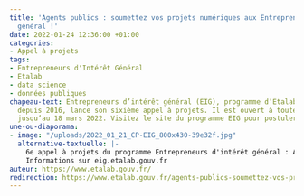 ```yaml
---
title: 'Agents publics : soumettez vos projets numériques aux Entrepreneurs d’intérêt
  général !'
date: 2022-01-24 12:36:00 +01:00
categories:
- Appel à projets
tags:
- Entrepreneurs d'Intérêt Général
- Etalab
- data science
- données publiques
chapeau-text: Entrepreneurs d’intérêt général (EIG), programme d’Etalab à la DINUM
  depuis 2016, lance son sixième appel à projets. Il est ouvert à toutes les administrations
  jusqu’au 18 mars 2022. Visitez le site du programme EIG pour postuler.
une-ou-diaporama:
- image: "/uploads/2022_01_21_CP-EIG_800x430-39e32f.jpg"
  alternative-textuelle: |-
    6e appel à projets du programme Entrepreneurs d'intérêt général : Administrations, proposez vos projets numériques jusqu'au 18 mars.
    Informations sur eig.etalab.gouv.fr
auteur: https://www.etalab.gouv.fr/
redirection: https://www.etalab.gouv.fr/agents-publics-soumettez-vos-projets-numeriques-aux-entrepreneurs-dinteret-general-2
---
```


<div class="lien-important"><p><a href="https://www.etalab.gouv.fr/agents-publics-soumettez-vos-projets-numeriques-aux-entrepreneurs-dinteret-general-2</a></p></div>